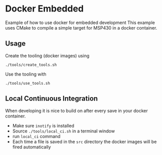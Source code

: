 # Docker Embedded

Example of how to use docker for embedded development This example uses CMake
to compile a simple target for MSP430 in a docker container.

## Usage

Create the tooling (docker images) using
```
./tools/create_tools.sh
```

Use the tooling with
```
./tools/use_tools.sh
```

## Local Continuous Integration

When developing it is nice to build on after every save in your docker container.

* Make sure `inotify` is installed
* Source `./tools/local_ci.sh` in a terminal window
* run `local_ci` command
* Each time a file is saved in the `src` directory the docker images will be fired automatically


